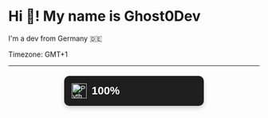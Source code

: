 # Hi 👋! My name is Ghost0Dev

I'm a dev from Germany 🇩🇪

Timezone: GMT+1

---


<div style="display: flex; align-items: center; background: #1e1e1e; color: white; padding: 15px; border-radius: 10px; font-family: Arial, sans-serif; box-shadow: 0 4px 8px rgba(0, 0, 0, 0.2); max-width: 250px; margin: 20px auto;">
  <img src="https://cdn.jsdelivr.net/gh/devicons/devicon/icons/python/python-original.svg" alt="Python" width="30" height="30" style="margin-right: 10px;">
  <span style="font-size: 22px; font-weight: bold;">100%</span>
</div>


